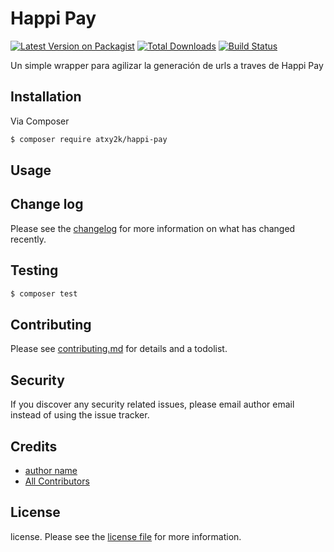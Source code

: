 # Happi Pay

[![Latest Version on Packagist][ico-version]][link-packagist]
[![Total Downloads][ico-downloads]][link-downloads]
[![Build Status][ico-travis]][link-travis]

Un simple wrapper para agilizar la generación de urls a traves de Happi Pay

## Installation

Via Composer

``` bash
$ composer require atxy2k/happi-pay
```

## Usage

## Change log

Please see the [changelog](changelog.md) for more information on what has changed recently.

## Testing

``` bash
$ composer test
```

## Contributing

Please see [contributing.md](contributing.md) for details and a todolist.

## Security

If you discover any security related issues, please email author email instead of using the issue tracker.

## Credits

- [author name][link-author]
- [All Contributors][link-contributors]

## License

license. Please see the [license file](license.md) for more information.

[ico-version]: https://img.shields.io/packagist/v/atxy2k/happypay.svg?style=flat-square
[ico-downloads]: https://img.shields.io/packagist/dt/atxy2k/happypay.svg?style=flat-square
[ico-travis]: https://img.shields.io/travis/atxy2k/happypay/master.svg?style=flat-square
[ico-styleci]: https://styleci.io/repos/12345678/shield

[link-packagist]: https://packagist.org/packages/atxy2k/happypay
[link-downloads]: https://packagist.org/packages/atxy2k/happypay
[link-travis]: https://travis-ci.org/atxy2k/happypay
[link-styleci]: https://styleci.io/repos/12345678
[link-author]: https://github.com/atxy2k
[link-contributors]: ../../contributors
